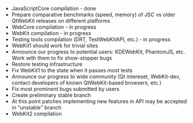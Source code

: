 * JavaScriptCore compilation - done
* Prepare comparative benchmarks (speed, memory) of JSC vs older QtWebKit releases on different platforms
* WebCore compilation - in progress
* WebKit compilation - in progress
* Testing tools compilation (DRT, TestWebKitAPI, etc.) - in progress
* WebKit1 should work for trivial sites
* Announce our progress to potential users: KDEWebKit, PhantomJS, etc. Work with them to fix show-stopper bugs
* Restore testing infrastructure
* Fix WebKit1 to the state when it passes most tests
* Announce our progress to wide community (Qt intereset, WebKit-dev, contact developers of known QtWebKit-based browsers, etc.)
* Fix most prominent bugs submitted by users
* Create preliminary stable branch
* At this point patches implementing new features in API may be accepted in "unstable" branch
* WebKit2 compilation